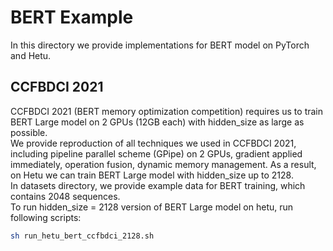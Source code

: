 # BERT Example
In this directory we provide implementations for BERT model on PyTorch and Hetu.
## CCFBDCI 2021
CCFBDCI 2021 (BERT memory optimization competition) requires us to train BERT Large model on 2 GPUs (12GB each) with hidden_size as large as possible.  
We provide reproduction of all techniques we used in CCFBDCI 2021, including pipeline parallel scheme (GPipe) on 2 GPUs, gradient applied immediately, operation fusion, dynamic memory management. As a result, on Hetu we can train BERT Large model with hidden_size up to 2128.  
In datasets directory, we provide example data for BERT training, which contains 2048 sequences.  
To run hidden_size = 2128 version of BERT Large model on hetu, run following scripts:  
```bash
sh run_hetu_bert_ccfbdci_2128.sh
```